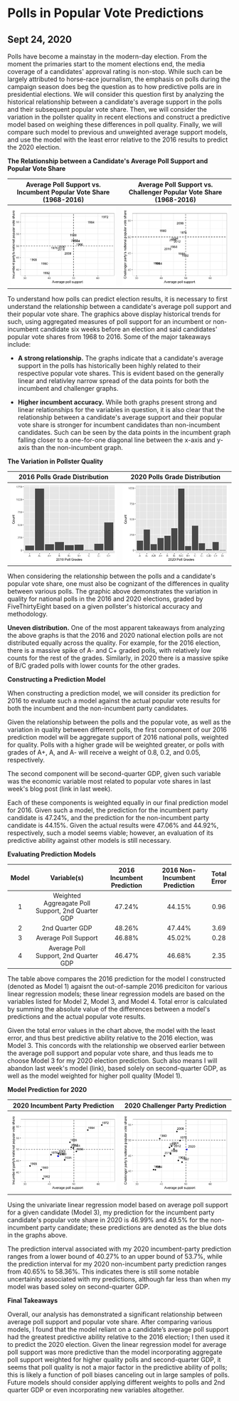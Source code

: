 # Polls in Popular Vote Predictions
## Sept 24, 2020

Polls have become a mainstay in the modern-day election. From the moment the primaries start to the moment elections end, the media coverage of a candidates' approval rating is non-stop. While such can be largely attributed to horse-race journalism, the emphasis on polls during the campaign season does beg the question as to how predictive polls are in presidential elections. We will consider this question first by analyzing the historical relationship between a candidate's average support in the polls and their subsequent popular vote share. Then, we will consider the variation in the pollster quality in recent elections and construct a predictive model based on weighing these differences in poll quality. Finally, we will compare such model to previous and unweighted average support models, and use the model with the least error relative to the 2016 results to predict the 2020 election.

**The Relationship between a Candidate's Average Poll Support and Popular Vote Share** 

Average Poll Support vs. Incumbent Popular Vote Share (1968-2016) |  Average Poll Support vs. Challenger Popular Vote Share (1968-2016)
:-------------------------:|:-------------------------:
![](Polls_1.png)|![](Polls_2.png)

To understand how polls can predict election results, it is necessary to first understand the relationship between a candidate's average poll support and their popular vote share. The graphics above display historical trends for such, using aggregated measures of poll support for an incumbent or non-incumbent candidate six weeks before an election and said candidates' popular vote shares from 1968 to 2016. Some of the major takeaways include:

* **A strong relationship.** The graphs indicate that a candidate's average support in the polls has historically been highly related to their respective popular vote shares. This is evident based on the generally linear and relativley narrow spread of the data points for both the incumbent and challenger graphs. 

* **Higher incumbent accuracy.** While both graphs present strong and linear relationships for the variables in question, it is also clear that the relationship between a candidate's average support and their popular vote share is stronger for incumbent candidates than non-incumbent candidates. Such can be seen by the data points in the incumbent graph falling closer to a one-for-one diagonal line between the x-axis and y-axis than the non-incumbent graph. 

**The Variation in Pollster Quality** 

2016 Polls Grade Distribution  |  2020 Polls Grade Distribution
:-------------------------:|:-------------------------:
![](Polls_3.png)|![](Polls4.png)

When considering the relationship between the polls and a candidate's popular vote share, one must also be cognizant of the differences in quality between various polls. The graphic above demonstrates the variation in quality for national polls in the 2016 and 2020 elections, graded by FiveThirtyEight based on a given pollster's historical accuracy and methodology.

**Uneven distribution.** One of the most apparent takeaways from analyzing the above graphs is that the 2016 and 2020 national election polls are not distributed equally across the quality. For example, for the 2016 election, there is a massive spike of A- and C+ graded polls, with relatively low counts for the rest of the grades. Similarly, in 2020 there is a massive spike of B/C graded polls with lower counts for the other grades.

**Constructing a Prediction Model** 

When constructing a prediction model, we will consider its prediction for 2016 to evaluate such a model against the actual popular vote results for both the incumbent and the non-incumbent party candidates.

Given the relationship between the polls and the popular vote, as well as the variation in quality between different polls, the first component of our 2016 prediction model will be aggregate support of 2016 national polls, weighted for quality. Polls with a higher grade will be weighted greater, or polls with grades of A+, A, and A- will receive a weight of 0.8, 0.2, and 0.05, respectively.

The second component will be second-quarter GDP, given such variable was the economic variable most related to popular vote shares in last week's blog post (link in last week).

Each of these components is weighted equally in our final prediction model for 2016. Given such a model, the prediction for the incumbent party candidate is 47.24%, and the prediction for the non-incumbent party candidate is 44.15%. Given the actual results were 47.06% and 44.92%, respectively, such a model seems viable; however, an evaluation of its predictive ability against other models is still necessary.

**Evaluating Prediction Models** 

| Model  | Variable(s)  | 2016 Incumbent Prediction  | 2016 Non-Incumbent Prediction  | Total Error  |
|:-:|:-:|:-:|:-:|:-:|
|  1 | Weighted Aggreagate Poll Support, 2nd Quarter GDP  | 47.24%  | 44.15%  | 0.96  |
|  2 | 2nd Quarter GDP  | 48.26%  | 47.44%  | 3.69  |
|  3 |  Average Poll Support | 46.88%  | 45.02%  | 0.28  |
|  4 |  Average Poll Support, 2nd Quarter GDP |46.47%   | 46.68%  | 2.35  |

The table above compares the 2016 prediction for the model I constructed (denoted as Model 1) agaisnt the out-of-sample 2016 prediciton for various linear regression models; these linear regression models are based on the variables listed for Model 2, Model 3, and Model 4. Total error is calculated by summing the absolute value of the differences between a model's predictions and the actual popular vote results. 

Given the total error values in the chart above, the model with the least error, and thus best predictive ability relative to the 2016 election, was Model 3. This concords with the relationship we observed earlier between the average poll support and popular vote share, and thus leads me to choose Model 3 for my 2020 election prediction. Such also means I will abandon last week's model (link), based solely on second-quarter GDP, as well as the model weighted for higher poll quality (Model 1). 

**Model Prediction for 2020** 

2020 Incumbent Party Prediction  |  2020 Challenger Party Prediction
:-------------------------:|:-------------------------:
![](Polls_5.png)|![](Polls_6.png)

Using the univariate linear regression model based on average poll support for a given candidate (Model 3), my prediction for the incumbent party candidate's popular vote share in 2020 is 46.99% and 49.5% for the non-incumbent party candidate; these predictions are denoted as the blue dots in the graphs above. 

The prediction interval associated with my 2020 incumbent-party prediction ranges from a lower bound of 40.27% to an upper bound of 53.7%, while the prediction interval for my 2020 non-incumbent party prediction ranges from 40.65% to 58.36%. This indicates there is still some notable uncertainity associated with my predictions, although far less than when my model was based soley on second-quarter GDP. 

**Final Takeaways** 

Overall, our analysis has demonstrated a significant relationship between average poll support and popular vote share. After comparing various models, I found that the model reliant on a candidate’s average poll support had the greatest predictive ability relative to the 2016 election; I then used it to predict the 2020 election. Given the linear regression model for average poll support was more predictive than the model incorporating aggregate poll support weighted for higher quality polls and second-quarter GDP, it seems that poll quality is not a major factor in the predictive ability of polls; this is likely a function of poll biases canceling out in large samples of polls. Future models should consider applying different weights to polls and 2nd quarter GDP or even incorporating new variables altogether. 










